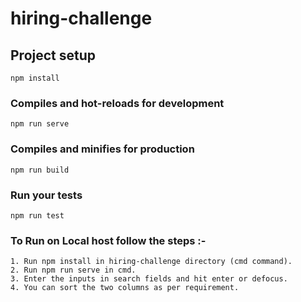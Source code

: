 # hiring-challenge

## Project setup
```
npm install
```

### Compiles and hot-reloads for development
```
npm run serve
```

### Compiles and minifies for production
```
npm run build
```

### Run your tests
```
npm run test
```

### To Run on Local host follow the steps :-
```
1. Run npm install in hiring-challenge directory (cmd command).
2. Run npm run serve in cmd.
3. Enter the inputs in search fields and hit enter or defocus.
4. You can sort the two columns as per requirement.
```